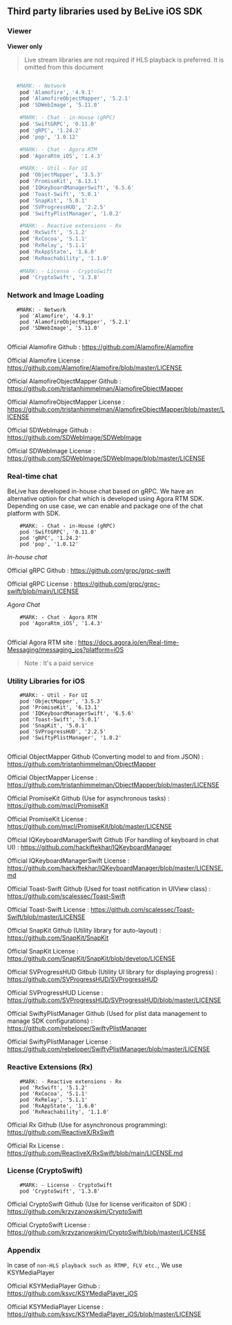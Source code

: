 ## Third party libraries used by BeLive iOS SDK

### Viewer 

**Viewer only**

> Live stream libraries are not required if HLS playback is preferred. It is omitted from this document

```bash

   #MARK: - Network
    pod 'Alamofire', '4.9.1'
    pod 'AlamofireObjectMapper', '5.2.1'
    pod 'SDWebImage', '5.11.0'

    #MARK: - Chat - in-House (gRPC)
    pod 'SwiftGRPC', '0.11.0'
    pod 'gRPC', '1.24.2'
    pod 'pop', '1.0.12'

    #MARK: - Chat - Agora RTM
    pod 'AgoraRtm_iOS', '1.4.3'

    #MARK: - Util - For UI
    pod 'ObjectMapper', '3.5.3'
    pod 'PromiseKit', '6.13.1'
    pod 'IQKeyboardManagerSwift', '6.5.6'
    pod 'Toast-Swift', '5.0.1'
    pod 'SnapKit', '5.0.1'
    pod 'SVProgressHUD', '2.2.5'
    pod 'SwiftyPlistManager', '1.0.2'

    #MARK: - Reactive extensions - Rx
    pod 'RxSwift', '5.1.2'
    pod 'RxCocoa', '5.1.1'
    pod 'RxRelay', '5.1.1'
    pod 'RxAppState', '1.6.0'
    pod 'RxReachability', '1.1.0'
    
    #MARK: - License - CryptoSwift
    pod 'CryptoSwift', '1.3.8'
```

### Network and Image Loading

```
   #MARK: - Network
    pod 'Alamofire', '4.9.1'
    pod 'AlamofireObjectMapper', '5.2.1'
    pod 'SDWebImage', '5.11.0'
     

```

Official Alamofire Github : https://github.com/Alamofire/Alamofire

Official Alamofire License : https://github.com/Alamofire/Alamofire/blob/master/LICENSE

Official AlamofireObjectMapper Github : https://github.com/tristanhimmelman/AlamofireObjectMapper

Official AlamofireObjectMapper License : https://github.com/tristanhimmelman/AlamofireObjectMapper/blob/master/LICENSE

Official SDWebImage Github : https://github.com/SDWebImage/SDWebImage

Official SDWebImage License : https://github.com/SDWebImage/SDWebImage/blob/master/LICENSE


### Real-time chat

BeLive has developed in-house chat based on gRPC. We have an alternative option for chat which is developed using Agora RTM SDK. Depending on use case, we can enable and package one of the chat platform with SDK.

```
    #MARK: - Chat - in-House (gRPC)
    pod 'SwiftGRPC', '0.11.0'
    pod 'gRPC', '1.24.2'
    pod 'pop', '1.0.12'
```

*In-house chat*

Official gRPC Github : https://github.com/grpc/grpc-swift

Official gRPC License : https://github.com/grpc/grpc-swift/blob/main/LICENSE

*Agora Chat*

```
    #MARK: - Chat - Agora RTM
    pod 'AgoraRtm_iOS', '1.4.3'


```

Official Agora RTM site : https://docs.agora.io/en/Real-time-Messaging/messaging_ios?platform=iOS
> Note : It's a paid service



### Utility Libraries for iOS

```
    #MARK: - Util - For UI
    pod 'ObjectMapper', '3.5.3'
    pod 'PromiseKit', '6.13.1'
    pod 'IQKeyboardManagerSwift', '6.5.6'
    pod 'Toast-Swift', '5.0.1'
    pod 'SnapKit', '5.0.1'
    pod 'SVProgressHUD', '2.2.5'
    pod 'SwiftyPlistManager', '1.0.2'


```

Official ObjectMapper Github (Converting model to and from JSON) : https://github.com/tristanhimmelman/ObjectMapper

Official ObjectMapper License : https://github.com/tristanhimmelman/ObjectMapper/blob/master/LICENSE

Official PromiseKit Github (Use for asynchronous tasks) : https://github.com/mxcl/PromiseKit

Official PromiseKit License : https://github.com/mxcl/PromiseKit/blob/master/LICENSE

Official IQKeyboardManagerSwift Github (For handling of keyboard in chat UI) : https://github.com/hackiftekhar/IQKeyboardManager

Official IQKeyboardManagerSwift License : https://github.com/hackiftekhar/IQKeyboardManager/blob/master/LICENSE.md

Official Toast-Swift Github (Used for toast notification in UIView class) : https://github.com/scalessec/Toast-Swift

Official Toast-Swift License : https://github.com/scalessec/Toast-Swift/blob/master/LICENSE

Official SnapKit Github (Utility library for auto-layout) : https://github.com/SnapKit/SnapKit

Official SnapKit License : https://github.com/SnapKit/SnapKit/blob/develop/LICENSE

Official SVProgressHUD Gitbub (Utility UI library for displaying progress) : https://github.com/SVProgressHUD/SVProgressHUD

Official SVProgressHUD License : https://github.com/SVProgressHUD/SVProgressHUD/blob/master/LICENSE

Official SwiftyPlistManager Github (Used for plist data management to manage SDK configurations) : https://github.com/rebeloper/SwiftyPlistManager

Official SwiftyPlistManager License : https://github.com/rebeloper/SwiftyPlistManager/blob/master/LICENSE

### Reactive Extensions (Rx)

```
    #MARK: - Reactive extensions - Rx
    pod 'RxSwift', '5.1.2'
    pod 'RxCocoa', '5.1.1'
    pod 'RxRelay', '5.1.1'
    pod 'RxAppState', '1.6.0'
    pod 'RxReachability', '1.1.0'

```

Official Rx Github (Use for asynchronous programming): https://github.com/ReactiveX/RxSwift

Official Rx License : https://github.com/ReactiveX/RxSwift/blob/main/LICENSE.md

### License (CryptoSwift)

```
    #MARK: - License - CryptoSwift
    pod 'CryptoSwift', '1.3.8'

```

Official CryptoSwift Github (Use for license verificaiton of SDK) : https://github.com/krzyzanowskim/CryptoSwift

Official CryptoSwift License : https://github.com/krzyzanowskim/CryptoSwift/blob/master/LICENSE

### Appendix 

In case of `non-HLS playback such as RTMP, FLV etc.`, We use KSYMediaPlayer 

Official KSYMediaPlayer Github : https://github.com/ksvc/KSYMediaPlayer_iOS

Official KSYMediaPlayer License : https://github.com/ksvc/KSYMediaPlayer_iOS/blob/master/LICENSE


